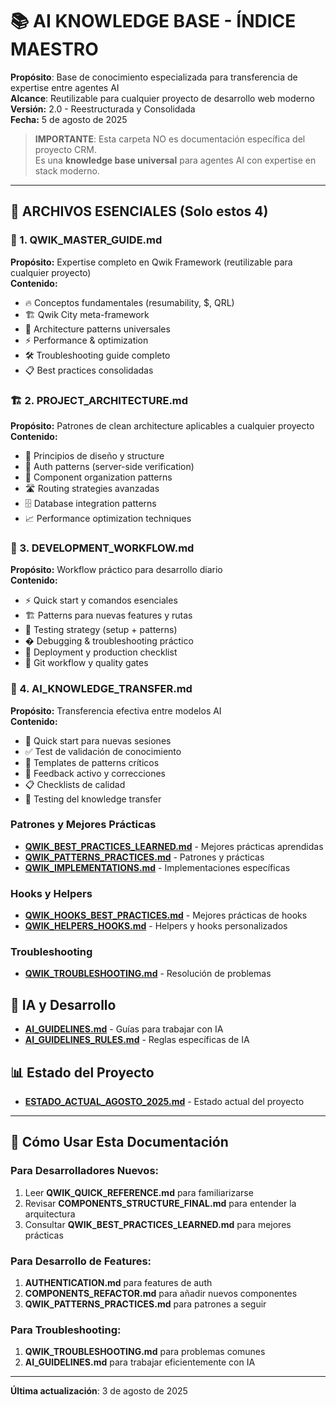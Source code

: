 # 📚 AI KNOWLEDGE BASE - ÍNDICE MAESTRO

**Propósito**: Base de conocimiento especializada para transferencia de expertise entre agentes AI  
**Alcance**: Reutilizable para cualquier proyecto de desarrollo web moderno  
**Versión:** 2.0 - Reestructurada y Consolidada  
**Fecha:** 5 de agosto de 2025  

> **IMPORTANTE**: Esta carpeta NO es documentación específica del proyecto CRM.  
> Es una **knowledge base universal** para agentes AI con expertise en stack moderno.

---

## 🎯 **ARCHIVOS ESENCIALES (Solo estos 4)**

### **📖 1. QWIK_MASTER_GUIDE.md**
**Propósito:** Expertise completo en Qwik Framework (reutilizable para cualquier proyecto)  
**Contenido:**
- 🔥 Conceptos fundamentales (resumability, $, QRL)
- 🏗️ Qwik City meta-framework
- 🎯 Architecture patterns universales
- ⚡ Performance & optimization
- 🛠️ Troubleshooting guide completo
- 📋 Best practices consolidadas

### **🏗️ 2. PROJECT_ARCHITECTURE.md**  
**Propósito:** Patrones de clean architecture aplicables a cualquier proyecto  
**Contenido:**
- 🎯 Principios de diseño y structure
- 🔐 Auth patterns (server-side verification)
- 🎨 Component organization patterns  
- 🛣️ Routing strategies avanzadas
- 🗄️ Database integration patterns
- 📈 Performance optimization techniques

### **🚀 3. DEVELOPMENT_WORKFLOW.md**
**Propósito:** Workflow práctico para desarrollo diario  
**Contenido:**
- ⚡ Quick start y comandos esenciales
- 🏗️ Patterns para nuevas features y rutas
- 🧪 Testing strategy (setup + patterns)
- � Debugging & troubleshooting práctico
- 🚢 Deployment y production checklist
- 🔄 Git workflow y quality gates

### **🤖 4. AI_KNOWLEDGE_TRANSFER.md**
**Propósito:** Transferencia efectiva entre modelos AI  
**Contenido:**
- 🎯 Quick start para nuevas sesiones
- ✅ Test de validación de conocimiento
- 🎯 Templates de patterns críticos
- 🔧 Feedback activo y correcciones
- 📋 Checklists de calidad
- 🧪 Testing del knowledge transfer

### Patrones y Mejores Prácticas
- **[QWIK_BEST_PRACTICES_LEARNED.md](./QWIK_BEST_PRACTICES_LEARNED.md)** - Mejores prácticas aprendidas
- **[QWIK_PATTERNS_PRACTICES.md](./QWIK_PATTERNS_PRACTICES.md)** - Patrones y prácticas
- **[QWIK_IMPLEMENTATIONS.md](./QWIK_IMPLEMENTATIONS.md)** - Implementaciones específicas

### Hooks y Helpers
- **[QWIK_HOOKS_BEST_PRACTICES.md](./QWIK_HOOKS_BEST_PRACTICES.md)** - Mejores prácticas de hooks
- **[QWIK_HELPERS_HOOKS.md](./QWIK_HELPERS_HOOKS.md)** - Helpers y hooks personalizados

### Troubleshooting
- **[QWIK_TROUBLESHOOTING.md](./QWIK_TROUBLESHOOTING.md)** - Resolución de problemas

## 🤖 **IA y Desarrollo**

- **[AI_GUIDELINES.md](./AI_GUIDELINES.md)** - Guías para trabajar con IA
- **[AI_GUIDELINES_RULES.md](./AI_GUIDELINES_RULES.md)** - Reglas específicas de IA

## 📊 **Estado del Proyecto**

- **[ESTADO_ACTUAL_AGOSTO_2025.md](./ESTADO_ACTUAL_AGOSTO_2025.md)** - Estado actual del proyecto

---

## 🎯 **Cómo Usar Esta Documentación**

### Para Desarrolladores Nuevos:
1. Leer **QWIK_QUICK_REFERENCE.md** para familiarizarse
2. Revisar **COMPONENTS_STRUCTURE_FINAL.md** para entender la arquitectura
3. Consultar **QWIK_BEST_PRACTICES_LEARNED.md** para mejores prácticas

### Para Desarrollo de Features:
1. **AUTHENTICATION.md** para features de auth
2. **COMPONENTS_REFACTOR.md** para añadir nuevos componentes
3. **QWIK_PATTERNS_PRACTICES.md** para patrones a seguir

### Para Troubleshooting:
1. **QWIK_TROUBLESHOOTING.md** para problemas comunes
2. **AI_GUIDELINES.md** para trabajar eficientemente con IA

---

**Última actualización**: 3 de agosto de 2025

